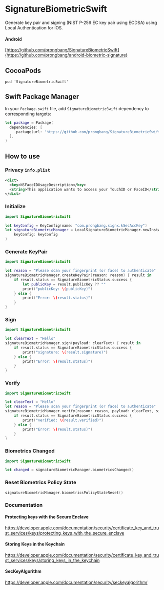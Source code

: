 # SignatureBiometricSwift

Generate key pair and signing (NIST P-256 EC key pair using ECDSA) using Local Authentication for iOS.

#### Android 

[https://github.com/prongbang/SignatureBiometricSwift](https://github.com/prongbang/android-biometric-signature)

## CocoaPods

```shell
pod 'SignatureBiometricSwift'
```

## Swift Package Manager

In your `Package.swift` file, add `SignatureBiometricSwift` dependency to corresponding targets:

```swift
let package = Package(
  dependencies: [
    .package(url: "https://github.com/prongbang/SignatureBiometricSwift.git", from: "1.0.10"),
  ],
)
```

## How to use

### Privacy `info.plist`

```xml
<dict>
  <key>NSFaceIDUsageDescription</key>
  <string>This application wants to access your TouchID or FaceID</string>
</dict>
```

### Initialize

```swift
import SignatureBiometricSwift

let keyConfig = KeyConfig(name: "com.prongbang.signx.kSecAccKey")
let signatureBiometricManager = LocalSignatureBiometricManager.newInstance(
    keyConfig: keyConfig
)
```

### Generate KeyPair

```swift
import SignatureBiometricSwift

let reason = "Please scan your fingerprint (or face) to authenticate"
signatureBiometricManager.createKeyPair(reason: reason) { result in
    if result.status == SignatureBiometricStatus.success {
        let publicKey = result.publicKey ?? ""
        print("publicKey: \(publicKey)")
    } else {
        print("Error: \(result.status)")
    }
}
```

### Sign

```swift
import SignatureBiometricSwift

let clearText = "Hello"
signatureBiometricManager.sign(payload: clearText) { result in
    if result.status == SignatureBiometricStatus.success {
        print("signature: \(result.signature)")    
    } else {
        print("Error: \(result.status)")
    }
}
```

### Verify

```swift
import SignatureBiometricSwift

let clearText = "Hello"
let reason = "Please scan your fingerprint (or face) to authenticate"
signatureBiometricManager.verify(reason: reason, payload: clearText, signature: signed) { result in
    if result.status == SignatureBiometricStatus.success {
        print("verified: \(result.verified)")
    } else {
        print("Error: \(result.status)")
    }
}
```

### Biometrics Changed

```swift
import SignatureBiometricSwift

let changed = signatureBiometricManager.biometricsChanged()
```

### Reset Biometrics Policy State


```swift
signatureBiometricManager.biometricsPolicyStateReset()
```

### Documentation

#### Protecting keys with the Secure Enclave

https://developer.apple.com/documentation/security/certificate_key_and_trust_services/keys/protecting_keys_with_the_secure_enclave

#### Storing Keys in the Keychain

https://developer.apple.com/documentation/security/certificate_key_and_trust_services/keys/storing_keys_in_the_keychain

#### SecKeyAlgorithm

https://developer.apple.com/documentation/security/seckeyalgorithm/
